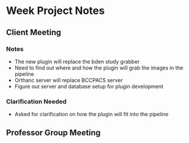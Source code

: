 # Week Project Notes

## Client Meeting
### Notes
- The new plugin will replace the bden study grabber
- Need to find out where and how the plugin will grab the images in the pipeline
- Orthanc server will replace BCCPACS server
- Figure out server and database setup for plugin development
### Clarification Needed
- Asked for clarification on how the plugin will fit into the pipeline

## Professor Group Meeting